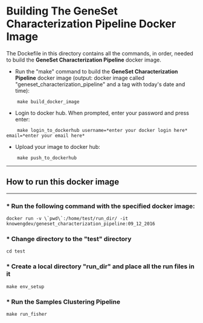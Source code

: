 # Building The GeneSet Characterization Pipeline Docker Image
The Dockefile in this directory contains all the commands, in order, needed to build the **GeneSet Characterization Pipeline** docker image.


* Run the "make" command to build the **GeneSet Characterization Pipeline** docker image (output: docker image called "geneset_characterization_pipeline" and a tag with today's date and time):
```
    make build_docker_image
```

* Login to docker hub. When prompted, enter your password and press enter:
```
    make login_to_dockerhub username=*enter your docker login here* email=*enter your email here*
```

* Upload your image to docker hub:
```
    make push_to_dockerhub
```

* * * 
## How to run this docker image
* * * 

### * Run the following command with the specified docker image:
```
docker run -v \`pwd\`:/home/test/run_dir/ -it knowengdev/geneset_characterization_pipeline:09_12_2016 
```

### * Change directory to the "test" directory
```
cd test
```

### * Create a local directory "run_dir" and place all the run files in it
```
make env_setup
```

### * Run the Samples Clustering Pipeline
```
make run_fisher
```

